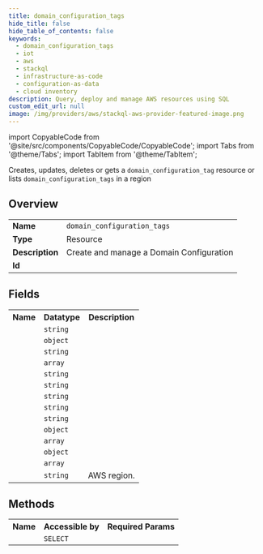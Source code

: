 ```yaml
---
title: domain_configuration_tags
hide_title: false
hide_table_of_contents: false
keywords:
  - domain_configuration_tags
  - iot
  - aws
  - stackql
  - infrastructure-as-code
  - configuration-as-data
  - cloud inventory
description: Query, deploy and manage AWS resources using SQL
custom_edit_url: null
image: /img/providers/aws/stackql-aws-provider-featured-image.png
---
```


import CopyableCode from '@site/src/components/CopyableCode/CopyableCode';
import Tabs from '@theme/Tabs';
import TabItem from '@theme/TabItem';

Creates, updates, deletes or gets a <code>domain_configuration_tag</code> resource or lists <code>domain_configuration_tags</code> in a region

## Overview
<table><tbody>
<tr><td><b>Name</b></td><td><code>domain_configuration_tags</code></td></tr>
<tr><td><b>Type</b></td><td>Resource</td></tr>
<tr><td><b>Description</b></td><td>Create and manage a Domain Configuration</td></tr>
<tr><td><b>Id</b></td><td><CopyableCode code="aws.iot.domain_configuration_tags" /></td></tr>
</tbody></table>

## Fields
<table><tbody><tr><th>Name</th><th>Datatype</th><th>Description</th></tr><tr><td><CopyableCode code="domain_configuration_name" /></td><td><code>string</code></td><td></td></tr>
<tr><td><CopyableCode code="authorizer_config" /></td><td><code>object</code></td><td></td></tr>
<tr><td><CopyableCode code="domain_name" /></td><td><code>string</code></td><td></td></tr>
<tr><td><CopyableCode code="server_certificate_arns" /></td><td><code>array</code></td><td></td></tr>
<tr><td><CopyableCode code="service_type" /></td><td><code>string</code></td><td></td></tr>
<tr><td><CopyableCode code="validation_certificate_arn" /></td><td><code>string</code></td><td></td></tr>
<tr><td><CopyableCode code="arn" /></td><td><code>string</code></td><td></td></tr>
<tr><td><CopyableCode code="domain_configuration_status" /></td><td><code>string</code></td><td></td></tr>
<tr><td><CopyableCode code="domain_type" /></td><td><code>string</code></td><td></td></tr>
<tr><td><CopyableCode code="server_certificate_config" /></td><td><code>object</code></td><td></td></tr>
<tr><td><CopyableCode code="server_certificates" /></td><td><code>array</code></td><td></td></tr>
<tr><td><CopyableCode code="tls_config" /></td><td><code>object</code></td><td></td></tr>
<tr><td><CopyableCode code="tags" /></td><td><code>array</code></td><td></td></tr>
<tr><td><CopyableCode code="region" /></td><td><code>string</code></td><td>AWS region.</td></tr>
</tbody></table>

## Methods

<table><tbody>
  <tr>
    <th>Name</th>
    <th>Accessible by</th>
    <th>Required Params</th>
  </tr>
  <tr>
    <td><CopyableCode code="view" /></td>
    <td><code>SELECT</code></td>
    <td><CopyableCode code="region" /></td>
  </tr>
</tbody></table>








